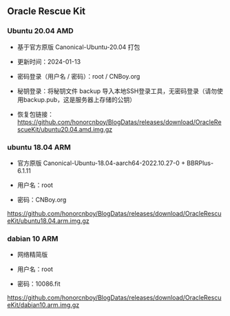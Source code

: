 ## Oracle Rescue Kit
      
### Ubuntu 20.04 AMD

- 基于官方原版 Canonical-Ubuntu-20.04 打包

- 更新时间：2024-01-13

- 密码登录（用户名 / 密码）：root / CNBoy.org

- 秘钥登录：将秘钥文件 backup 导入本地SSH登录工具，无密码登录（请勿使用backup.pub，这是服务器上存储的公钥）

- 恢复包链接：https://github.com/honorcnboy/BlogDatas/releases/download/OracleRescueKit/ubuntu20.04.amd.img.gz


      
### ubuntu 18.04 ARM

- 官方原版 Canonical-Ubuntu-18.04-aarch64-2022.10.27-0 + BBRPlus-6.1.11

- 用户名：root

- 密码：CNBoy.org

https://github.com/honorcnboy/BlogDatas/releases/download/OracleRescueKit/ubuntu18.04.arm.img.gz

### dabian 10 ARM

- 网络精简版

- 用户名：root

- 密码：10086.fit

https://github.com/honorcnboy/BlogDatas/releases/download/OracleRescueKit/dabian10.arm.img.gz
